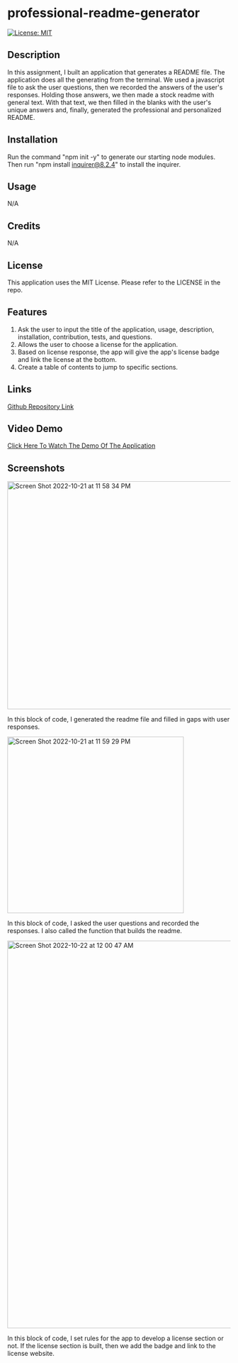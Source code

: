 # professional-readme-generator

[![License: MIT](https://img.shields.io/badge/License-MIT-yellow.svg)](https://opensource.org/licenses/MIT)

## Description

In this assignment, I built an application that generates a README file. The application does all the generating from the terminal. We used a javascript file to ask the user questions, then we recorded the answers of the user's responses. Holding those answers, we then made a stock readme with general text. With that text, we then filled in the blanks with the user's unique answers and, finally, generated the professional and personalized README.

## Installation

Run the command "npm init -y" to generate our starting node modules. Then run "npm install inquirer@8.2.4" to install the inquirer.

## Usage

N/A

## Credits

N/A

## License

This application uses the MIT License.
Please refer to the LICENSE in the repo.


## Features

1) Ask the user to input the title of the application, usage, description, installation, contribution, tests, and questions.
2) Allows the user to choose a license for the application.
3) Based on license response, the app will give the app's license badge and link the license at the bottom.
4) Create a table of contents to jump to specific sections.

## Links

[Github Repository Link](https://github.com/danialmirza99/professional-readme-generator)

## Video Demo

[Click Here To Watch The Demo Of The Application](https://drive.google.com/file/d/1iQMIJz9BBVnEYWNqWl_z94ut2mR7ThAp/view)

## Screenshots

<img width="514" alt="Screen Shot 2022-10-21 at 11 58 34 PM" src="https://user-images.githubusercontent.com/61335608/197325299-14591206-e811-4fd9-9d0e-686ac7afbc6c.png">

In this block of code, I generated the readme file and filled in gaps with user responses.

<img width="398" alt="Screen Shot 2022-10-21 at 11 59 29 PM" src="https://user-images.githubusercontent.com/61335608/197325335-7418e3fb-a3d9-4452-b424-2f74f62c1ddf.png">

In this block of code, I asked the user questions and recorded the responses. I also called the function that builds the readme.

<img width="874" alt="Screen Shot 2022-10-22 at 12 00 47 AM" src="https://user-images.githubusercontent.com/61335608/197325449-66105d3f-2ff2-4bf3-ab69-7753b63b1c25.png">

In this block of code, I set rules for the app to develop a license section or not. If the license section is built, then we add the badge and link to the license website.
